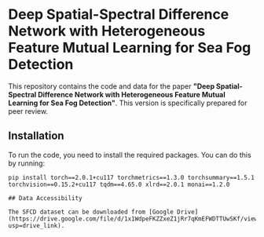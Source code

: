 # Deep Spatial-Spectral Difference Network with Heterogeneous Feature Mutual Learning for Sea Fog Detection

This repository contains the code and data for the paper **"Deep Spatial-Spectral Difference Network with Heterogeneous Feature Mutual Learning for Sea Fog Detection"**. This version is specifically prepared for peer review.

## Installation

To run the code, you need to install the required packages. You can do this by running:

```
pip install torch==2.0.1+cu117 torchmetrics==1.3.0 torchsummary==1.5.1 torchvision==0.15.2+cu117 tqdm==4.65.0 xlrd==2.0.1 monai==1.2.0

## Data Accessibility

The SFCD dataset can be downloaded from [Google Drive](https://drive.google.com/file/d/1x1WdpeFKZZxeZ1jRr7qKmEFWDTTUwSKf/view?usp=drive_link).